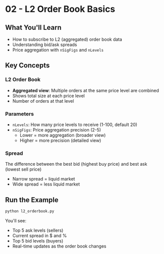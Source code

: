 # 02 - L2 Order Book Basics

## What You'll Learn
- How to subscribe to L2 (aggregated) order book data
- Understanding bid/ask spreads
- Price aggregation with `nSigFigs` and `nLevels`

## Key Concepts

### L2 Order Book
- **Aggregated view**: Multiple orders at the same price level are combined
- Shows total size at each price level
- Number of orders at that level

### Parameters
- `nLevels`: How many price levels to receive (1-100, default 20)
- `nSigFigs`: Price aggregation precision (2-5)
  - Lower = more aggregation (broader view)
  - Higher = more precision (detailed view)

### Spread
The difference between the best bid (highest buy price) and best ask (lowest sell price)
- Narrow spread = liquid market
- Wide spread = less liquid market

## Run the Example
```bash
python l2_orderbook.py
```

You'll see:
- Top 5 ask levels (sellers)
- Current spread in $ and %
- Top 5 bid levels (buyers)
- Real-time updates as the order book changes